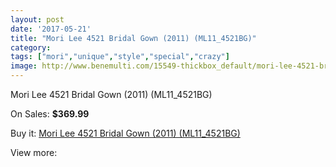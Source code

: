 ```yaml
---
layout: post
date: '2017-05-21'
title: "Mori Lee 4521 Bridal Gown (2011) (ML11_4521BG)"
category: 
tags: ["mori","unique","style","special","crazy"]
image: http://www.benemulti.com/15549-thickbox_default/mori-lee-4521-bridal-gown-2011-ml114521bg.jpg
---
```

Mori Lee 4521 Bridal Gown (2011) (ML11_4521BG)

On Sales: **$369.99**
<a href="https://www.benemulti.com/en/5922-mori-lee-4521-bridal-gown-2011-ml114521bg.html"><amp-img layout="responsive" width="600" height="600" src="//www.benemulti.com/15549-thickbox_default/mori-lee-4521-bridal-gown-2011-ml114521bg.jpg" alt="Mori Lee 4521 Bridal Gown (2011) (ML11_4521BG) 0" /></a>
<a href="https://www.benemulti.com/en/5922-mori-lee-4521-bridal-gown-2011-ml114521bg.html"><amp-img layout="responsive" width="600" height="600" src="//www.benemulti.com/15551-thickbox_default/mori-lee-4521-bridal-gown-2011-ml114521bg.jpg" alt="Mori Lee 4521 Bridal Gown (2011) (ML11_4521BG) 1" /></a>
<a href="https://www.benemulti.com/en/5922-mori-lee-4521-bridal-gown-2011-ml114521bg.html"><amp-img layout="responsive" width="600" height="600" src="//www.benemulti.com/15550-thickbox_default/mori-lee-4521-bridal-gown-2011-ml114521bg.jpg" alt="Mori Lee 4521 Bridal Gown (2011) (ML11_4521BG) 2" /></a>

Buy it: [Mori Lee 4521 Bridal Gown (2011) (ML11_4521BG)](https://www.benemulti.com/en/5922-mori-lee-4521-bridal-gown-2011-ml114521bg.html "Mori Lee 4521 Bridal Gown (2011) (ML11_4521BG)")

View more: [](https://www.benemulti.com/en/- "")